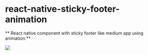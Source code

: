 # react-native-sticky-footer-animation

** React native component with sticky footer like medium app using animation.**

![](sticky-footer-animation.gif)
